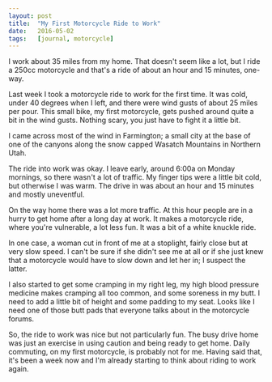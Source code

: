 ```yaml
---
layout: post
title:  "My First Motorcycle Ride to Work"
date:   2016-05-02
tags:   [journal, motorcycle]
---
```


I work about 35 miles from my home. That doesn't seem like a lot, but I ride 
a 250cc motorcycle and that's a ride of about an hour and 15 minutes, one-way.

Last week I took a motorcycle ride to work for the first time. It was cold, 
under 40 degrees when I left, and there were wind gusts of about 25 miles per 
pour. This small bike, my first motorcycle, gets pushed around quite a bit in 
the wind gusts. Nothing scary, you just have to fight it a little bit.

I came across most of the wind in Farmington; a small city at the base of one 
of the canyons along the snow capped Wasatch Mountains in Northern Utah.

The ride into work was okay. I leave early, around 6:00a on Monday
mornings, so there wasn't a lot of traffic. My finger tips were a little bit 
cold, but otherwise I was warm. The drive in was about an hour and 15 minutes
and mostly uneventful.

On the way home there was a lot more traffic. At this hour people are in a hurry 
to get home after a long day at work. It makes a motorcycle ride, where you're
vulnerable, a lot less fun. It was a bit of a white knuckle ride.

In one case, a woman cut in front of me at a stoplight, fairly close but at very 
slow speed. I can't be sure if she didn't see me at all or if she just knew that 
a motorcycle would have to slow down and let her in; I suspect the latter.

I also started to get some cramping in my right leg, my high blood pressure 
medicine makes cramping all too common, and some soreness in my butt. I need to 
add a little bit of height and some padding to my seat. Looks like I need one of 
those butt pads that everyone talks about in the motorcycle forums.

So, the ride to work was nice but not particularly fun. The busy drive home was 
just an exercise in using caution and being ready to get home. Daily commuting, 
on my first motorcycle, is probably not for me. Having said that, it's been a 
week now and I'm already starting to think about riding to work again.

<div style="display: none">
This page is targeting the keyword phrases "First Motorcycle" and "Motorcycle 
Ride" which Google estimates as 2,000 and 1,000 searches per month with 
low competition. I'm not sure it will be particularly effective since it's a 
journal post this week.
</div>